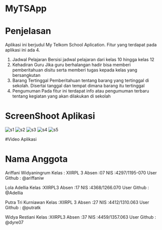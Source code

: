 # MyTSApp
#
# Penjelasan 
Aplikasi ini berjudul My Telkom School Aplication. Fitur yang terdapat pada aplikasi ini ada 4. 
1. Jadwal Pelajaran
   Bersisi jadwal pelajaran dari kelas 10 hingga kelas 12
2. Kehadiran Guru
   Jika guru berhalangan hadir bisa memberi pemberitahuan disitu serta memberi tugas kepada kelas yang bersangkutan
3. Barang Tertinggal
   Pemberitahuan tentang barang yang tertinggal di sekolah. Disertai tanggal dan tempat dimana barang itu tertinggal
4. Pengumuman
   Pada fitur ini terdapat info atau pengumuman terbaru tentang kegiatan yang akan dilakukan di sekolah
# ScreenShoot Aplikasi
![s1](https://cloud.githubusercontent.com/assets/22878029/20971636/c1ae67a0-bcc4-11e6-82db-f699a452e5d0.png)
![s2](https://cloud.githubusercontent.com/assets/22878029/20971638/c1b0d2c4-bcc4-11e6-80ab-eb8ce50d91c5.png)
![s3](https://cloud.githubusercontent.com/assets/22878029/20971637/c1b141f0-bcc4-11e6-8d20-eb9dedc79dc5.png)
![s4](https://cloud.githubusercontent.com/assets/22878029/20971639/c1dda2fe-bcc4-11e6-9179-783a1f8c9ca0.png)
![s5](https://cloud.githubusercontent.com/assets/22878029/20971640/c202a82e-bcc4-11e6-957b-f610da507d87.png)

#Video Aplikasi

# Nama Anggota

 Ariffani Widyaningrum
 Kelas : XIIRPL 3
 Absen :07
 NIS   :4297/1195-070
 User Github : @ariffaniw

 Lola Adellia
 Kelas :XIIRPL3
 Absen :17
 NIS   :4368/1266.070
 User Github : @Adellia

 Putra Tri Kurniawan
 Kelas :XIIRPL 3
 Absen :27
 NIS   :4412/1310.063
 User Github : @putratk

 Widya Restiani
 Kelas :XIIRPL3
 Absen :37
 NIS   :4459/1357.063 
 User Github : @dyre07
